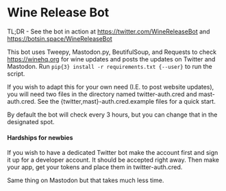 # Wine Release Bot

TL;DR - See the bot in action at https://twitter.com/WineReleaseBot and https://botsin.space/WineReleaseBot

This bot uses Tweepy, Mastodon.py, BeutifulSoup, and Requests to check https://winehq.org for wine updates and posts the updates on Twitter and Mastodon. Run `pip{3} install -r requirements.txt {--user}` to run the script.

If you wish to adapt this for your own need (I.E. to post website updates), you will need two files in the directory named twitter-auth.cred and mast-auth.cred. See the {twitter,mast}-auth.cred.example files for a quick start.

By default the bot will check every 3 hours, but you can change that in the designated spot.



#### Hardships for newbies

If you wish to have a dedicated Twitter bot make the account first and sign it up for a developer account. It should be accepted right away. Then make your app, get your tokens and place them in twitter-auth.cred.

Same thing on Mastodon but that takes much less time.

